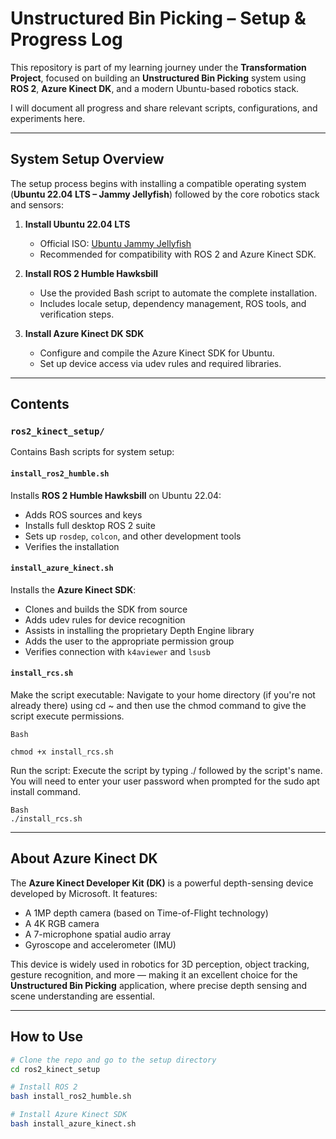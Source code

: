 # Unstructured Bin Picking – Setup & Progress Log

This repository is part of my learning journey under the **Transformation Project**, focused on building an **Unstructured Bin Picking** system using **ROS 2**, **Azure Kinect DK**, and a modern Ubuntu-based robotics stack.

I will document all progress and share relevant scripts, configurations, and experiments here.

---

## System Setup Overview

The setup process begins with installing a compatible operating system (**Ubuntu 22.04 LTS – Jammy Jellyfish**) followed by the core robotics stack and sensors:

1. **Install Ubuntu 22.04 LTS**
   - Official ISO: [Ubuntu Jammy Jellyfish](https://releases.ubuntu.com/jammy/)
   - Recommended for compatibility with ROS 2 and Azure Kinect SDK.

2. **Install ROS 2 Humble Hawksbill**
   - Use the provided Bash script to automate the complete installation.
   - Includes locale setup, dependency management, ROS tools, and verification steps.

3. **Install Azure Kinect DK SDK**
   - Configure and compile the Azure Kinect SDK for Ubuntu.
   - Set up device access via udev rules and required libraries.

---

## Contents

###  `ros2_kinect_setup/`

Contains Bash scripts for system setup:

#### `install_ros2_humble.sh`
Installs **ROS 2 Humble Hawksbill** on Ubuntu 22.04:
- Adds ROS sources and keys
- Installs full desktop ROS 2 suite
- Sets up `rosdep`, `colcon`, and other development tools
- Verifies the installation

#### `install_azure_kinect.sh`
Installs the **Azure Kinect SDK**:
- Clones and builds the SDK from source
- Adds udev rules for device recognition
- Assists in installing the proprietary Depth Engine library
- Adds the user to the appropriate permission group
- Verifies connection with `k4aviewer` and `lsusb`

#### `install_rcs.sh`
Make the script executable: Navigate to your home directory (if you're not already there) using cd ~ and then use the chmod command to give the script execute permissions.
```
Bash

chmod +x install_rcs.sh
```
Run the script: Execute the script by typing ./ followed by the script's name. You will need to enter your user password when prompted for the sudo apt install command.

```
Bash
./install_rcs.sh
```
---

##  About Azure Kinect DK

The **Azure Kinect Developer Kit (DK)** is a powerful depth-sensing device developed by Microsoft. It features:

- A 1MP depth camera (based on Time-of-Flight technology)
- A 4K RGB camera
- A 7-microphone spatial audio array
- Gyroscope and accelerometer (IMU)

This device is widely used in robotics for 3D perception, object tracking, gesture recognition, and more — making it an excellent choice for the **Unstructured Bin Picking** application, where precise depth sensing and scene understanding are essential.

---

## How to Use

```bash
# Clone the repo and go to the setup directory
cd ros2_kinect_setup

# Install ROS 2
bash install_ros2_humble.sh

# Install Azure Kinect SDK
bash install_azure_kinect.sh
